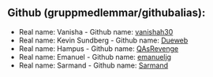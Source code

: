 
## Github (gruppmedlemmar/githubalias):

 - Real name: Vanisha - Github name: [vanishah30](https://github.com/vanishah30)
 - Real name: Kevin Sundberg - Github name: [Dueweb](https://github.com/DueWeb) 
 - Real name: Hampus  - Github name: [QAsRevenge](https://github.com/QAsRevenge)
 - Real name: Emanuel - Github name: [emanueljg](https://github.com/emanueljg)
 - Real name: Sarmand - Github name: [Sarmand](https://github.com/sarmandjundi)

